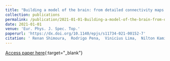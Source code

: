 ```yaml
---
title: "Building a model of the brain: from detailed connectivity maps to network organization"
collection: publications
permalink: /publication/2021-01-01-Building-a-model-of-the-brain-from-detailed-connectivity-maps-to-network-organization
date: 2021-01-01
venue: 'Eur. Phys. J. Spec. Top.'
paperurl: 'https://dx.doi.org/10.1140/epjs/s11734-021-00152-7'
citation: ' Renan Shimoura,  Rodrigo Pena,  Vinicius Lima,  Nilton Kamiji,  <u>Mauricio Girardi-Schappo</u>,  Antonio Roque, &quot;Building a model of the brain: from detailed connectivity maps to network organization.&quot; Eur. Phys. J. Spec. Top., 2021.'
---
```

[Access paper here](https://dx.doi.org/10.1140/epjs/s11734-021-00152-7){:target="_blank"}
